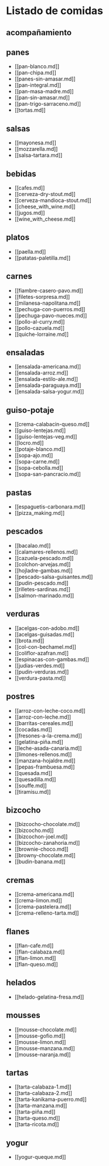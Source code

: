 # Listado de comidas

## acompañamiento
## panes
- [[pan-blanco.md]]
- [[pan-chipa.md]]
- [[panes-sin-amasar.md]]
- [[pan-integral.md]]
- [[pan-masa-madre.md]]
- [[pan-sin-amasar.md]]
- [[pan-trigo-sarraceno.md]]
- [[tortas.md]]

## salsas
- [[mayonesa.md]]
- [[mozzarella.md]]
- [[salsa-tartara.md]]


## bebidas
- [[cafes.md]]
- [[cerveza-dry-stout.md]]
- [[cerveza-mandioca-stout.md]]
- [[cheese_with_wine.md]]
- [[jugos.md]]
- [[wine_with_cheese.md]]


## platos
- [[paella.md]]
- [[patatas-paletilla.md]]

## carnes
- [[fiambre-casero-pavo.md]]
- [[filetes-sorpresa.md]]
- [[milanesa-napolitana.md]]
- [[pechuga-con-puerros.md]]
- [[pechuga-pavo-nueces.md]]
- [[pollo-al-curry.md]]
- [[pollo-cazuela.md]]
- [[quiche-lorraine.md]]

## ensaladas
- [[ensalada-americana.md]]
- [[ensalada-arroz.md]]
- [[ensalada-estilo-ale.md]]
- [[ensalada-paraguaya.md]]
- [[ensalada-salsa-yogur.md]]

## guiso-potaje
- [[crema-calabacin-queso.md]]
- [[guiso-lentejas.md]]
- [[guiso-lentejas-veg.md]]
- [[locro.md]]
- [[potaje-blanco.md]]
- [[sopa-ajo.md]]
- [[sopa-carne.md]]
- [[sopa-cebolla.md]]
- [[sopa-san-pancracio.md]]

## pastas
- [[espaguetis-carbonara.md]]
- [[pizza_making.md]]

## pescados
- [[bacalao.md]]
- [[calamares-rellenos.md]]
- [[cazuela-pescado.md]]
- [[colchon-arvejas.md]]
- [[hojladre-gambas.md]]
- [[pescado-salsa-guisantes.md]]
- [[pudin-pescado.md]]
- [[rilletes-sardinas.md]]
- [[salmon-marinado.md]]

## verduras
- [[acelgas-con-adobo.md]]
- [[acelgas-guisadas.md]]
- [[brota.md]]
- [[col-con-bechamel.md]]
- [[coliflor-azafran.md]]
- [[espinacas-con-gambas.md]]
- [[judias-verdes.md]]
- [[pudin-verduras.md]]
- [[verdura-pasta.md]]


## postres
- [[arroz-con-leche-coco.md]]
- [[arroz-con-leche.md]]
- [[barritas-cereales.md]]
- [[cocadas.md]]
- [[fresones-a-la-crema.md]]
- [[gelatina-piña.md]]
- [[leche-asada-canaria.md]]
- [[limones-rellenos.md]]
- [[manzana-hojaldre.md]]
- [[pepas-frambuesa.md]]
- [[quesada.md]]
- [[quesadilla.md]]
- [[souffe.md]]
- [[tiramisu.md]]

## bizcocho
- [[bizcocho-chocolate.md]]
- [[bizcocho.md]]
- [[bizcochon-joel.md]]
- [[bizcocho-zanahoria.md]]
- [[brownie-choco.md]]
- [[browny-chocolate.md]]
- [[budin-banana.md]]

## cremas
- [[crema-americana.md]]
- [[crema-limon.md]]
- [[crema-pastelera.md]]
- [[crema-relleno-tarta.md]]

## flanes
- [[flan-cafe.md]]
- [[flan-calabaza.md]]
- [[flan-limon.md]]
- [[flan-queso.md]]

## helados
- [[helado-gelatina-fresa.md]]

## mousses
- [[mousse-chocolate.md]]
- [[mousse-gofio.md]]
- [[mousse-limon.md]]
- [[mousse-manzana.md]]
- [[mousse-naranja.md]]

## tartas
- [[tarta-calabaza-1.md]]
- [[tarta-calabaza-2.md]]
- [[tarta-kanikama-puerro.md]]
- [[tarta-manzana.md]]
- [[tarta-piña.md]]
- [[tarta-queso.md]]
- [[tarta-ricota.md]]

## yogur
- [[yogur-queque.md]]
